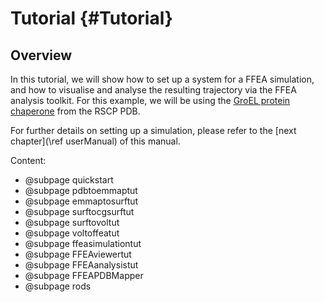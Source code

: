 Tutorial {#Tutorial}
=========================

Overview 
----------------

In this tutorial, we will show how to set up a system for a FFEA simulation,
 and how to visualise and analyse the resulting trajectory via the FFEA analysis toolkit.
 For this example, we will be using the [GroEL protein chaperone](http://www.rcsb.org/pdb/explore.do?structureId=4HEL) from the RSCP PDB.

For further details on setting up a simulation, please refer to the [next chapter](\ref userManual) of this manual. 



Content:

- @subpage quickstart
- @subpage pdbtoemmaptut
- @subpage emmaptosurftut
- @subpage surftocgsurftut
- @subpage surftovoltut
- @subpage voltoffeatut
- @subpage ffeasimulationtut
- @subpage FFEAviewertut
- @subpage FFEAanalysistut
- @subpage FFEAPDBMapper
- @subpage rods

